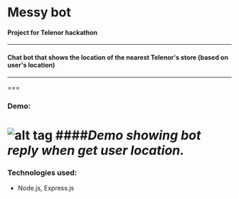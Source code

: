 Messy bot
===

#### Project for Telenor hackathon
---

#### Chat bot that shows the location of the nearest Telenor's store (based on user's location)
---
===
### Demo:
![alt tag](https://raw.githubusercontent.com/fr1sk/messy-chat-bot/blob/master/Point%20Blur_Mar032017_114203.jpg)
####_Demo showing bot reply when get user location._
===

### Technologies used:
* Node.js, Express.js
